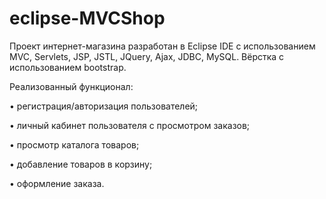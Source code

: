# eclipse-MVCShop

Проект интернет-магазина разработан в Eclipse IDE с использованием MVC, Servlets, JSP, JSTL, JQuery, Ajax, JDBC, MySQL. Вёрстка с использованием bootstrap.

Реализованный функционал:

•	регистрация/авторизация пользователей;

•	личный кабинет пользователя с просмотром заказов;

•	просмотр каталога товаров;

•	добавление товаров в корзину;

•	оформление заказа.
